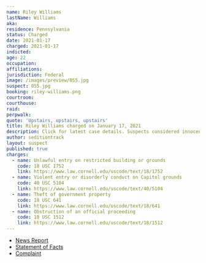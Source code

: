 ```yaml
---
name: Riley Williams
lastName: Williams
aka:
residence: Pennsylvania
status: Charged
date: 2021-01-17
charged: 2021-01-17
indicted:
age: 22
occupation:
affiliations:
jurisdiction: Federal
image: /images/preview/055.jpg
suspect: 055.jpg
booking: riley-williams.png
courtroom:
courthouse:
raid:
perpwalk:
quote: 'Upstairs, upstairs, upstairs'
title: Riley Williams charged on January 17, 2021
description: Click for latest case details. Suspects considered innocent until proven guilty.
author: seditiontrack
layout: suspect
published: true
charges:
  - name: Unlawful entry on restricted building or grounds
    code: 18 USC 1752
    link: https://www.law.cornell.edu/uscode/text/18/1752
  - name: Violent entry or disorderly conduct on Capitol grounds
    code: 40 USC 5104
    link: https://www.law.cornell.edu/uscode/text/40/5104
  - name: Theft of government property
    code: 18 USC 641
    link: https://www.law.cornell.edu/uscode/text/18/641
  - name: Obstruction of an official proceeding
    code: 18 USC 1512
    link: https://www.law.cornell.edu/uscode/text/18/1512
---
```


- [News Report](https://www.npr.org/sections/insurrection-at-the-capitol/2021/01/18/957979421/fbi-seeking-woman-who-may-have-stolen-speaker-pelosis-laptop)
- [Statement of Facts](https://www.courtlistener.com/recap/gov.uscourts.dcd.226160/gov.uscourts.dcd.226160.1.1.pdf)
- [Complaint](https://www.justice.gov/opa/page/file/1357056/download)
